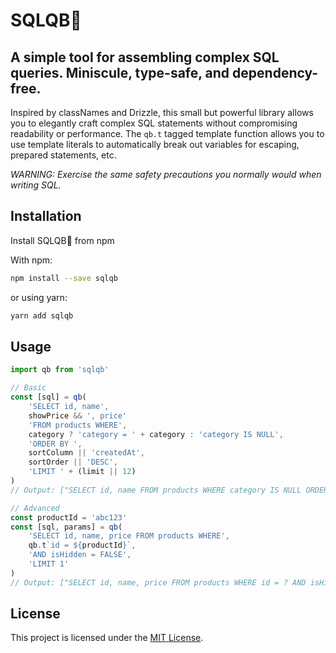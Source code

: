 # SQLQB🏈

## A simple tool for assembling complex SQL queries. Miniscule, type-safe, and dependency-free.

Inspired by classNames and Drizzle, this small but powerful library allows you to elegantly craft complex SQL statements without compromising readability or performance. The `qb.t` tagged template function allows you to use template literals to automatically break out variables for escaping, prepared statements, etc.

_WARNING: Exercise the same safety precautions you normally would when writing SQL._

## Installation

Install SQLQB🏈 from npm

With npm:
```bash
npm install --save sqlqb
```
or using yarn:
```bash
yarn add sqlqb
```

## Usage

```javascript
import qb from 'sqlqb' 

// Basic
const [sql] = qb(
    'SELECT id, name',
    showPrice && ', price'
    'FROM products WHERE',
    category ? 'category = ' + category : 'category IS NULL',
    'ORDER BY ',
    sortColumn || 'createdAt',
    sortOrder || 'DESC',
    'LIMIT ' + (limit || 12)
)
// Output: ["SELECT id, name FROM products WHERE category IS NULL ORDER BY createdAt DESC LIMIT 12"]

// Advanced
const productId = 'abc123'
const [sql, params] = qb(
    'SELECT id, name, price FROM products WHERE',
    qb.t`id = ${productId}`,
    'AND isHidden = FALSE',
    'LIMIT 1'
)
// Output: ["SELECT id, name, price FROM products WHERE id = ? AND isHidden = FALSE LIMIT 1", ["abc123"]]
```

## License

This project is licensed under the [MIT License](LICENSE).